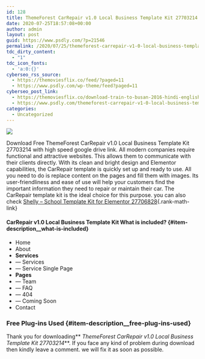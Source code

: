 ```yaml
---
id: 128
title: ThemeForest CarRepair v1.0 Local Business Template Kit 27703214
date: 2020-07-25T18:57:08+00:00
author: admin
layout: post
guid: https://www.psdly.com/?p=21546
permalink: /2020/07/25/themeforest-carrepair-v1-0-local-business-template-kit-27703214/
tdc_dirty_content:
  - "1"
tdc_icon_fonts:
  - 'a:0:{}'
cyberseo_rss_source:
  - https://themoviesflix.co/feed/?paged=11
  - https://www.psdly.com/wp-theme/feed?paged=11
cyberseo_post_link:
  - https://themoviesflix.co/download-train-to-busan-2016-hindi-english-480p-720p-1080p/
  - https://www.psdly.com/themeforest-carrepair-v1-0-local-business-template-kit-27703214
categories:
  - Uncategorized
---
```

<div>
  <img src="https://i0.wp.com/www.psdly.com/wp-content/uploads/2020/07/main_img.jpg" class="ff-og-image-inserted" />
</div>

Download Free ThemeForest CarRepair v1.0 Local Business Template Kit 27703214 with high speed google drive link. All modern companies require functional and attractive websites. This allows them to communicate with their clients directly. With its clean and bright design and Elementor capabilities, the CarRepair template is quickly set up and ready to use. All you need to do is replace content on the pages and fill them with images. Its user-friendliness and ease of use will help your customers find the important information they need to repair or maintain their car. The CarRepair template kit is the ideal choice for this purpose. you can also check [Shelly – School Template Kit for Elementor 27706828](https://www.psdly.com/shelly-school-template-kit-for-elementor){.rank-math-link}

#### CarRepair v1.0 Local Business Template Kit What is included? {#item-description__what-is-included}

  * Home
  * About
  * **Services**
  * — Services
  * — Service Single Page
  * **Pages**
  * — Team
  * — FAQ
  * — 404
  * — Coming Soon
  * Contact

### Free Plug-ins Used {#item-description__free-plug-ins-used}

Thank you for downloading**_&nbsp;ThemeForest CarRepair v1.0 Local Business Template Kit 27703214_**. If you face any kind of problem during download then kindly leave a comment. we will fix it as soon as possible.